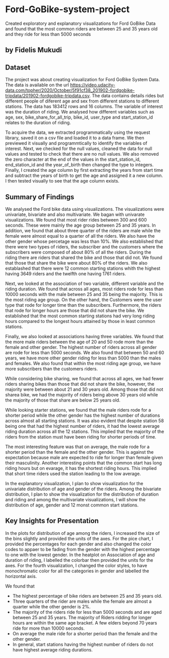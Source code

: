 # Ford-GoBike-system-project
Created exploratory and explanatory visualizations for Ford GoBike Data and found that the most common riders are between 25 and 35 years old and they ride for less than 5000 seconds
## by Fidelis Mukudi


## Dataset

The project was about creating visualization for Ford GoBike System Data. The data is available on the url https://video.udacity-data.com/topher/2020/October/5f91cf38_201902-fordgobike-tripdata/201902-fordgobike-tripdata.csv. The data contains details rides but different people of diferent age and sex from different stations to different stations. The data has 183412 rows and 16 columns. The variable of interest was the duration of riding. We analysed how different variables such as age, sex, bike_share_for_all_trip, bike_id, user_type and start_station_id relates to the duration of riding.

To acquire the data, we extracted programmatically using the request library, saved it on a csv file and loaded it to a data frame. We then previewed it visually and programmtically to identify the variables of interest. Next, we checked for the null values, cleaned the data for null values and tested to check that there are no null values. We also removed the zero character at the end of the values in the start_station_id, end_station_id and the year_of_birth then changed the type to integers. Finally, I created the age column by first extracting the years from start time and subtract the years of birth to get the age and assigned it a new column. I then tested visually to see that the age column exists.  


## Summary of Findings

We analysed the Ford bike data using visualizations. The visualizations were univariate, bivariate and also multivariate. 
We bagan with univarate visualizations. We found that most rider rides between 300 and 600 seconds. These were mainly the age group between 25 and 35 years. In addition, we found that about three quarter of the riders are male while the female were almost equal to a quarter of all the riders. We also have the other gender whose percetage was less than 10%.
We also established that there were two types of riders, the subscriber and the customers where the subscribers were composed of about 80% of all the riders. During the riding there are riders that shared the bike and those that did not. We found that those that share the bike were about 80% of the riders. We also establashed that there were 12 common starting stations whith the highest having 3649 riders and the twelfth one having 1761 riders.

Next, we looked at the association of two variable, different variable and the riding duration. We found that across all ages, most riders rode for less than 10000 seconds with the male between 25 and 35 being the majority. This is the most riding age group. On the other hand, the Customers were the user type that rode for longer time than the subscribers. Furthermore, the riders that rode for longer hours are those that did not share the bike. We established that the most common starting stations had very long riding hours compared to the longest hours attained by those in least common stations.

Finally, we also looked at associations having three variables. We found that the more male riders between the age of 20 and 50 rode more than the female and other gender. The highest number of riders across all gender are rode for less than 5000 seconds. We also found that between 50 and 60 years, we have more other gender riding for less than 5000 than the males and females. We also found that within the most riding age group, we have more subscribers than the customers riders.

While considering bike sharing, we found that across all ages, we had fewer riders sharing bikes than those that did not share the bike, however, the majority were between about 21 and 30 years old. Among those that did not sharea bike, we had the majority of riders being above 30 years old while the majority of those that share are below 25 years old.

While looking starter stations, we found that the male riders rode for a shorter period while the other gender has the highest number of durations across almost all starting stations. It was also evident that despite station 58 being one that had the highest number of riders, it had the lowest average riding duration across all the 12 stations. This implied that the majority of the riders from the station must have been riding for shorter periods of time. 

The most interesting feature was that on average, the male rode for a shorter period than the female and the other gender. This is against the expectation because male are expected to ride for longer than female given their masculinity. Another interesting points that the common start has long riding hours but on evarage, it has the shortest riding hours. This implied that short time riders used the station leading to the low average.

In the explanatory visualization, I plan to show visualization for the univariate distribution of age and gender of the riders. Among the bivariate distribution, I plan to show the visualization for the distribution of duration and riding and among the multivariate visualizations, I will show the distribution of age, gender and 12 monst common start stations. 



## Key Insights for Presentation

In the plots for distribution of age among the riders, I increased the size of the bins slightly and provided the units of the axes. For the pice chart, I provided the percentages for each gender and also changed the color codes to appaer to be fading from the gender with the highest percentage to one with the lowest gender.
In the heatplot on Association of age and duration of riding, I labelled the colorbar then provided the units for the axes.
For the fourth visualization, I changed the color styles, to have monochromatic color for all the categories in gender and labelled the horizontal axis.

We found that


* The highest percentage of bike riders are between 25 and 35 years old. 
* Three quarters of the rider are males while the female are almost a quarter while the other gender is 2%.
* The majority of the riders ride for less than 5000 seconds and are aged between 25 and 35 years. The majority of Riders ridding for longer hours are within the same age bracket. A few elders beyond 70 years ride for more than 10000 seconds.
* On average the male ride for a shorter period than the female and the other gender.
* In general, start stations having the highest number of riders do not have highest average riding durations. 
